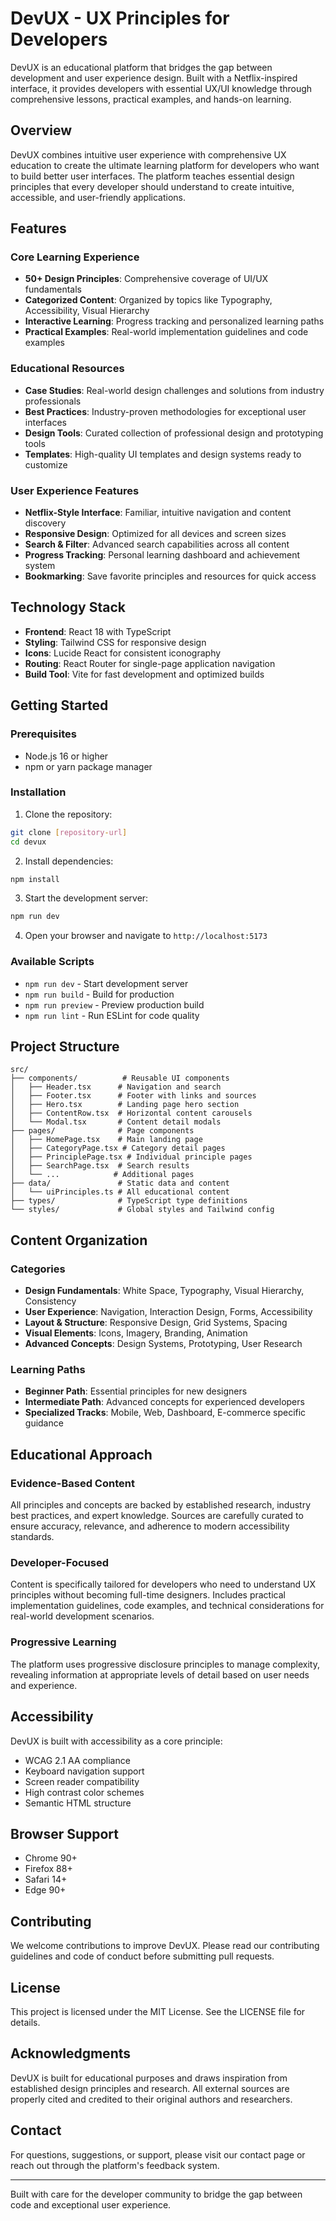# DevUX - UX Principles for Developers

DevUX is an educational platform that bridges the gap between development and user experience design. Built with a Netflix-inspired interface, it provides developers with essential UX/UI knowledge through comprehensive lessons, practical examples, and hands-on learning.

## Overview

DevUX combines intuitive user experience with comprehensive UX education to create the ultimate learning platform for developers who want to build better user interfaces. The platform teaches essential design principles that every developer should understand to create intuitive, accessible, and user-friendly applications.

## Features

### Core Learning Experience
- **50+ Design Principles**: Comprehensive coverage of UI/UX fundamentals
- **Categorized Content**: Organized by topics like Typography, Accessibility, Visual Hierarchy
- **Interactive Learning**: Progress tracking and personalized learning paths
- **Practical Examples**: Real-world implementation guidelines and code examples

### Educational Resources
- **Case Studies**: Real-world design challenges and solutions from industry professionals
- **Best Practices**: Industry-proven methodologies for exceptional user interfaces
- **Design Tools**: Curated collection of professional design and prototyping tools
- **Templates**: High-quality UI templates and design systems ready to customize

### User Experience Features
- **Netflix-Style Interface**: Familiar, intuitive navigation and content discovery
- **Responsive Design**: Optimized for all devices and screen sizes
- **Search & Filter**: Advanced search capabilities across all content
- **Progress Tracking**: Personal learning dashboard and achievement system
- **Bookmarking**: Save favorite principles and resources for quick access

## Technology Stack

- **Frontend**: React 18 with TypeScript
- **Styling**: Tailwind CSS for responsive design
- **Icons**: Lucide React for consistent iconography
- **Routing**: React Router for single-page application navigation
- **Build Tool**: Vite for fast development and optimized builds

## Getting Started

### Prerequisites
- Node.js 16 or higher
- npm or yarn package manager

### Installation

1. Clone the repository:
```bash
git clone [repository-url]
cd devux
```

2. Install dependencies:
```bash
npm install
```

3. Start the development server:
```bash
npm run dev
```

4. Open your browser and navigate to `http://localhost:5173`

### Available Scripts

- `npm run dev` - Start development server
- `npm run build` - Build for production
- `npm run preview` - Preview production build
- `npm run lint` - Run ESLint for code quality

## Project Structure

```
src/
├── components/          # Reusable UI components
│   ├── Header.tsx      # Navigation and search
│   ├── Footer.tsx      # Footer with links and sources
│   ├── Hero.tsx        # Landing page hero section
│   ├── ContentRow.tsx  # Horizontal content carousels
│   └── Modal.tsx       # Content detail modals
├── pages/              # Page components
│   ├── HomePage.tsx    # Main landing page
│   ├── CategoryPage.tsx # Category detail pages
│   ├── PrinciplePage.tsx # Individual principle pages
│   ├── SearchPage.tsx  # Search results
│   └── ...            # Additional pages
├── data/               # Static data and content
│   └── uiPrinciples.ts # All educational content
├── types/              # TypeScript type definitions
└── styles/             # Global styles and Tailwind config
```

## Content Organization

### Categories
- **Design Fundamentals**: White Space, Typography, Visual Hierarchy, Consistency
- **User Experience**: Navigation, Interaction Design, Forms, Accessibility
- **Layout & Structure**: Responsive Design, Grid Systems, Spacing
- **Visual Elements**: Icons, Imagery, Branding, Animation
- **Advanced Concepts**: Design Systems, Prototyping, User Research

### Learning Paths
- **Beginner Path**: Essential principles for new designers
- **Intermediate Path**: Advanced concepts for experienced developers
- **Specialized Tracks**: Mobile, Web, Dashboard, E-commerce specific guidance

## Educational Approach

### Evidence-Based Content
All principles and concepts are backed by established research, industry best practices, and expert knowledge. Sources are carefully curated to ensure accuracy, relevance, and adherence to modern accessibility standards.

### Developer-Focused
Content is specifically tailored for developers who need to understand UX principles without becoming full-time designers. Includes practical implementation guidelines, code examples, and technical considerations for real-world development scenarios.

### Progressive Learning
The platform uses progressive disclosure principles to manage complexity, revealing information at appropriate levels of detail based on user needs and experience.

## Accessibility

DevUX is built with accessibility as a core principle:
- WCAG 2.1 AA compliance
- Keyboard navigation support
- Screen reader compatibility
- High contrast color schemes
- Semantic HTML structure

## Browser Support

- Chrome 90+
- Firefox 88+
- Safari 14+
- Edge 90+

## Contributing

We welcome contributions to improve DevUX. Please read our contributing guidelines and code of conduct before submitting pull requests.

## License

This project is licensed under the MIT License. See the LICENSE file for details.

## Acknowledgments

DevUX is built for educational purposes and draws inspiration from established design principles and research. All external sources are properly cited and credited to their original authors and researchers.

## Contact

For questions, suggestions, or support, please visit our contact page or reach out through the platform's feedback system.

---

Built with care for the developer community to bridge the gap between code and exceptional user experience.